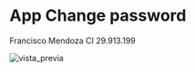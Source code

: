 # App Change password

Francisco Mendoza CI 29.913.199

![vista_previa](https://github.com/user-attachments/assets/60771cb8-0bd7-40d1-98d1-c6f570147edd)
